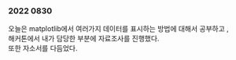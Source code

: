 ### 2022 0830

오늘은 matplotlib에서 여러가지 데이터를 표시하는 방법에 대해서 공부하고 ,  
해커톤에서 내가 담당한 부분에 자료조사를 진행했다.  
또한 자소서를 다듬었다.  